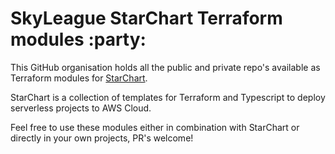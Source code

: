 # SkyLeague StarChart Terraform modules :party:

This GitHub organisation holds all the public and private repo's available as Terraform modules for [StarChart](https://github.com/skyleague/starchart).

StarChart is a collection of templates for Terraform and Typescript to deploy serverless projects to AWS Cloud.

Feel free to use these modules either in combination with StarChart or directly in your own projects, PR's welcome!
